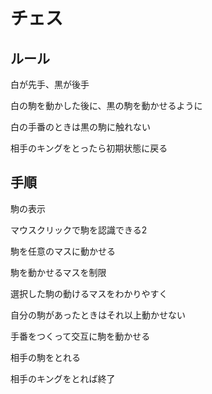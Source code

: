 # チェス
## ルール

白が先手、黒が後手

白の駒を動かした後に、黒の駒を動かせるように

白の手番のときは黒の駒に触れない

相手のキングをとったら初期状態に戻る


## 手順

駒の表示

マウスクリックで駒を認識できる2

駒を任意のマスに動かせる

駒を動かせるマスを制限

選択した駒の動けるマスをわかりやすく

自分の駒があったときはそれ以上動かせない

手番をつくって交互に駒を動かせる

相手の駒をとれる

相手のキングをとれば終了

